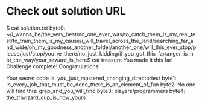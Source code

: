 # Check out solution URL
$ cat solution.txt
byte0:  ~/i_wanna_be/the_very_best/no_one_ever_was/to_catch_them_is_my_real_test/to_train_them_is_my_cause/i_will_travel_across_the_land/searching_far_and_wide/oh_my_goodness_another_folder/another_one/will_this_ever_stop/please/just/stop/you_re_there/no_just_kidding/if_you_got_this_far/anger_is_not_the_way/your_reward_is_here$ cat treasure
You made it this far! Challenge complete! Congratulations!

Your secret code is: you_just_mastered_changing_directories/
byte1: in_every_job_that_must_be_done_there_is_an_element_of_fun
byte2: No one will find this: grep_and_you_will_find
byte3: players/programmers
byte4: the_triwizard_cup_is_now_yours
